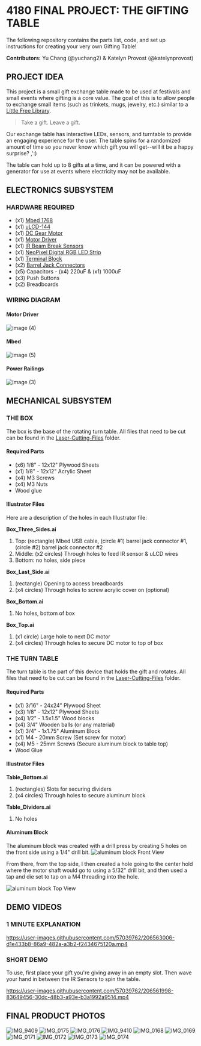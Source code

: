 # 4180 FINAL PROJECT: THE GIFTING TABLE
The following repository contains the parts list, code, and set up instructions for creating your very own Gifting Table!

**Contributors:** Yu Chang (@yuchang2) & Katelyn Provost (@katelynprovost)

## PROJECT IDEA
This project is a small gift exchange table made to be used at festivals and small events where gifting is a core value. The goal of this is to allow people to exchange small items (such as trinkets, mugs, jewelry, etc.) similar to a [Little Free Library](https://littlefreelibrary.org/). 

> Take a gift. Leave a gift. 

Our exchange table has interactive LEDs, sensors, and turntable to provide an engaging experience for the user. The table spins for a randomized amount of time so you never know which gift you will get--will it be a happy surprise? ,':) 

The table can hold up to 8 gifts at a time, and it can be powered with a generator for use at events where electricity may not be available. 

## ELECTRONICS SUBSYSTEM
### HARDWARE REQUIRED
- (x1) [Mbed 1768](https://os.mbed.com/platforms/mbed-LPC1768/)
- (x1) [uLCD-144](https://os.mbed.com/users/4180_1/notebook/ulcd-144-g2-128-by-128-color-lcd/)
- (x1) [DC Gear Motor](https://www.phidgets.com/?tier=3&catid=19&pcid=16&prodid=279)
- (x1) [Motor Driver](https://www.sparkfun.com/products/14451)
- (x1) [IR Beam Break Sensors](https://www.adafruit.com/product/2167)
- (x1) [NeoPixel Digital RGB LED Strip](https://www.adafruit.com/product/1376?length=1)
- (x1) [Terminal Block](https://www.pololu.com/product/2440)
- (x2) [Barrel Jack Connectors](https://www.mouser.com/ProductDetail/OSEPP-Electronics/LS-00015?qs=wNBL%252BABd93NMhbCmcntoKg%3D%3D&mgh=1)
- (x5) Capacitors - (x4) 220uF & (x1) 1000uF
- (x3) Push Buttons
- (x2) Breadboards 

### WIRING DIAGRAM
#### Motor Driver
![image (4)](https://user-images.githubusercontent.com/57039762/206571892-28a6c287-2fe1-4890-81dc-837b262cc285.png)

#### Mbed
![image (5)](https://user-images.githubusercontent.com/57039762/206571933-dc31d99f-980a-413e-8704-4251c6981424.png)

#### Power Railings
![image (3)](https://user-images.githubusercontent.com/57039762/206571819-1b1d2bf7-4224-4daa-bf74-560b9a5bc337.png)


## MECHANICAL SUBSYSTEM
### THE BOX
The box is the base of the rotating turn table. All files that need to be cut can be found in the [Laser-Cutting-Files](https://github.com/katelynprovost/4180-Final-Project-Gifting-Table/tree/main/Laser-Cutting-Files) folder. 

#### Required Parts
- (x6) 1/8" - 12x12" Plywood Sheets
- (x1) 1/8" - 12x12" Acrylic Sheet
- (x4) M3 Screws
- (x4) M3 Nuts
- Wood glue

#### Illustrator Files
Here are a description of the holes in each Illustrator file:

**Box_Three_Sides.ai**
1. Top: (rectangle) Mbed USB cable, (circle #1) barrel jack connector #1, (circle #2) barrel jack connector #2
2. Middle: (x2 circles) Through holes to feed IR sensor & uLCD wires
3. Bottom: no holes, side piece

**Box_Last_Side.ai**
1. (rectangle) Opening to access breadboards
2. (x4 circles) Through holes to screw acrylic cover on (optional)

**Box_Bottom.ai**
1. No holes, bottom of box

**Box_Top.ai**
1. (x1 circle) Large hole to next DC motor
2. (x4 circles) Through holes to secure DC motor to top of box

### THE TURN TABLE
The turn table is the part of this device that holds the gift and rotates. All files that need to be cut can be found in the [Laser-Cutting-Files](https://github.com/katelynprovost/4180-Final-Project-Gifting-Table/tree/main/Laser-Cutting-Files) folder. 

#### Required Parts
- (x1) 3/16" - 24x24" Plywood Sheet
- (x3) 1/8" - 12x12" Plywood Sheets
- (x4) 1/2" - 1.5x1.5" Wood blocks 
- (x4) 3/4" Wooden balls (or any material)
- (x1) 3/4" - 1x1.75" Aluminum Block
- (x1) M4 - 20mm Screw (Set screw for motor)
- (x4) M5 - 25mm Screws (Secure aluminum block to table top)
- Wood Glue

#### Illustrator Files
**Table_Bottom.ai**
1. (rectangles) Slots for securing dividers
2. (x4 circles) Through holes to secure aluminum block

**Table_Dividers.ai**
1. No holes

#### Aluminum Block
The aluminum block was created with a drill press by creating 5 holes on the front side using a 1/4" drill bit.
![aluminum block Front View](https://user-images.githubusercontent.com/35545192/206573625-7c2fbf88-4982-4bb1-8167-58b02b9c62cf.png)

From there, from the top side, I then created a hole going to the center hold where the motor shaft would go to using a 5/32" drill bit, and then used a tap and die set to tap on a M4 threading into the hole.

![aluminum block Top View](https://user-images.githubusercontent.com/35545192/206574170-4f44651b-ce1f-4f27-8601-a1758cc76914.png)

## DEMO VIDEOS
### 1 MINUTE EXPLANATION

https://user-images.githubusercontent.com/57039762/206563006-d1e433b8-86a9-482a-a3b2-f2434675120a.mp4

### SHORT DEMO 
To use, first place your gift you're giving away in an empty slot. Then wave your hand in between the IR Sensors to spin the table.

https://user-images.githubusercontent.com/57039762/206561998-83649456-30dc-48b3-a93e-b3a1992a9514.mp4

## FINAL PRODUCT PHOTOS
![IMG_9409](https://user-images.githubusercontent.com/35545192/206773687-f66dca78-9bc5-435e-96e6-23d3ab1ac4d0.jpg)
![IMG_0175](https://user-images.githubusercontent.com/35545192/206774405-af2a7573-d269-4eb2-b5ad-6ab92b2a64b0.jpg)
![IMG_0176](https://user-images.githubusercontent.com/35545192/206774409-d718ab4e-088d-4948-b5d4-6f5dc1caca9d.jpg)
![IMG_9410](https://user-images.githubusercontent.com/35545192/206773662-3492726c-1aa5-45b0-866d-c131ed86582e.jpg)
![IMG_0168](https://user-images.githubusercontent.com/35545192/206773665-591f966b-3090-4b2f-b0a5-847c2a55f912.jpg)
![IMG_0169](https://user-images.githubusercontent.com/35545192/206773670-a0dd5b34-d5c0-4131-8a65-ef131d33cbaf.jpg)
![IMG_0171](https://user-images.githubusercontent.com/35545192/206773673-cce49dfc-7d72-4130-92ad-58f4f4343744.jpg)
![IMG_0172](https://user-images.githubusercontent.com/35545192/206773675-ddabf124-06d6-4550-9314-315c81745174.jpg)
![IMG_0173](https://user-images.githubusercontent.com/35545192/206773678-18bc955e-1a52-439b-b968-821745b0cd3c.jpg)
![IMG_0174](https://user-images.githubusercontent.com/35545192/206773682-03cebf8e-d1f1-421e-9156-fb2b8997e73f.jpg)



